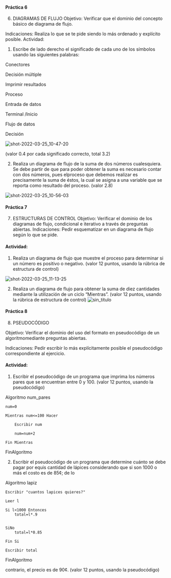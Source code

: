 #### Práctica 6
6. DIAGRAMAS DE FLUJO
Objetivo: Verificar que el dominio del concepto básico de diagrama de flujo.

Indicaciones: Realiza lo que se te pide siendo lo más ordenado y explícito posible.
Actividad:

  1. Escribe de lado derecho el significado de cada uno de los símbolos usando las
  siguientes palabras: 
  
  Conectores
  
  Decisión múltiple
  
  Imprimir resultados
  
  Proceso
  
  Entrada de datos
  
  Terminal /Inicio
  
  Flujo de datos
  
  Decisión
  
  ![shot-2022-03-25_10-47-20](https://user-images.githubusercontent.com/87988894/160164947-6de6f19a-1010-4186-9529-6fa752dd13c0.jpg)


  
  (valor 0.4 por cada significado correcto, total 3.2)
  
   2. Realiza un diagrama de flujo de la suma de dos números cualesquiera. Se debe partir de que para poder obtener la suma es necesario contar con dos números, pues elproceso que debemos realizar es precisamente la suma de éstos, la cual se asigna a una variable que se reporta como resultado del proceso. (valor 2.8)
   
 ![shot-2022-03-25_10-56-03](https://user-images.githubusercontent.com/87988894/160166500-d4771fc5-31c4-49e2-81ff-5581f0f1d22a.jpg)
    
 #### Práctica 7
7. ESTRUCTURAS DE CONTROL
Objetivo: Verificar el dominio de los diagramas de flujo, condicional e iterativo a través de preguntas abiertas.
Indicaciones: Pedir esquematizar en un diagrama de flujo según lo que se pide.
#### Actividad:

  1. Realiza un diagrama de flujo que muestre el proceso para determinar si un número es positivo o negativo. (valor 12 puntos, usando la rúbrica de estructura de control)
  
 
  ![shot-2022-03-25_11-13-25](https://user-images.githubusercontent.com/87988894/160169245-1fbd72f5-9f4a-4835-9429-f5b4296662e7.jpg)

  
  
  2. Realiza un diagrama de flujo para obtener la suma de diez cantidades mediante la utilización de un ciclo “Mientras”. (valor 12 puntos, usando la rúbrica de estructura de
control)
![sin_titulo](https://user-images.githubusercontent.com/87988894/160170136-29122b64-6c9c-434c-880e-76d4f4b9694c.png)



#### Práctica 8
8. PSEUDOCÓDIGO

Objetivo: Verificar el dominio del uso del formato en pseudocódigo de un algoritmomediante preguntas abiertas.

Indicaciones: Pedir escribir lo más explícitamente posible el pseudocódigo correspondiente al ejercicio.

#### Actividad:

  
  1. Escribir el pseudocódigo de un programa que imprima los números pares que se encuentran entre 0 y 100. (valor 12 puntos, usando la pseudocódigo)
  
  
  Algoritmo num_pares
	
	num=0
	
	Mientras num<=100 Hacer
		
		Escribir num
		
		num=num+2
	
	Fin Mientras
	
FinAlgoritmo

 
  
  
  2. Escribir el pseudocódigo de un programa que determine cuánto se debe pagar por equis cantidad de lápices considerando que si son 1000 o más el costo es de 85¢; de lo


Algoritmo lapiz
	
	Escribir "cuantos lapices quieres?"
	
	Leer l
	
	Si l<1000 Entonces
		total=l*.9
		
	
	SiNo
		total=l*0.85
	
	Fin Si
	
	Escribir total
	
	
FinAlgoritmo



contrario, el precio es de 90¢. (valor 12 puntos, usando la pseudocódigo)
